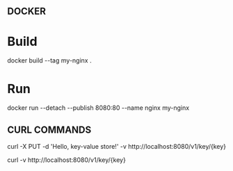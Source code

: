 ## DOCKER
# Build
docker build --tag my-nginx .

# Run 
docker run --detach --publish 8080:80 --name nginx my-nginx



## CURL COMMANDS

curl -X PUT -d 'Hello, key-value store!' -v http://localhost:8080/v1/key/{key}

curl -v http://localhost:8080/v1/key/{key}